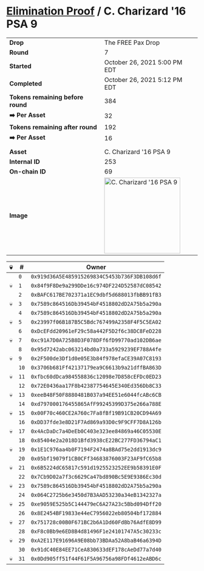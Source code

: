 # [Elimination Proof](./readme.md) / C. Charizard &#039;16 PSA 9

|||
|---|---|
| **Drop** | The FREE Pax Drop |
| **Round** | 7 |
| **Started** | October 26, 2021 5:00 PM EDT |
| **Completed** | October 26, 2021 5:12 PM EDT |
| **Tokens remaining before round** | 384 |
| **➡️ Per Asset** | 32 |
| **Tokens remaining after round** | 192 |
| **➡️ Per Asset** | 16 |
| | |
| **Asset** | C. Charizard &#039;16 PSA 9 |
| **Internal ID** | 253 |
| **On-chain ID** | 69 |
| **Image** | <img src="https://tcdn.blokpax.com/94aa4804-2e3e-4347-abfc-7e2c2acef43a/0d7f37394c035e2040735e659c5e3aa4b410ce483282454f0238733451c69077.jpg" height="200" alt="C. Charizard &#039;16 PSA 9" /> |


| 💀 | # | Owner |
| --- | --- | --- |
|  | `0` | `0x919d36A5E485915269834C5453b736F3DB108d6f` |
| 💀 | `1` | `0x84f9F8De9a299DDe16c974DF224D52587dC08542` |
|  | `2` | `0xBAFC617BE702371a1EC9dbf5d688013fbBB91fB3` |
| 💀 | `3` | `0x7589c864516Db39454bF4518802dD2A75b5a290a` |
|  | `4` | `0x7589c864516Db39454bF4518802dD2A75b5a290a` |
| 💀 | `5` | `0x23997f06B187B5C5Bdc767499A2358F4F5C5EA02` |
|  | `6` | `0xDcEFdd20961eF29c58a442F5D2f6c38DC8FeD228` |
| 💀 | `7` | `0xc91A7D0A725B8D3F078DFf6fD99770ad102DB6ae` |
|  | `8` | `0x95d7242abc063214bd0a733a5929239EF788A4fe` |
| 💀 | `9` | `0x2F500de3Df1d0e05E3b84f978efaCE39A07C8193` |
|  | `10` | `0x3706b681Ff42137179ea9C6613b9a21dffBA863D` |
| 💀 | `11` | `0xfbc60dDca984558836c12098e7D858cEFDc0ED23` |
|  | `12` | `0x72E0436aa17F8b42387754645E340Ed356Db8C33` |
| 💀 | `13` | `0xeeB48F50F8880481B037a94EE51e6044fcABc6CB` |
|  | `14` | `0xd797000176455865AfF99245399D375e266a788E` |
| 💀 | `15` | `0x00F70c460CE2A760c7Fa8fBf19B91CB20CD94A69` |
|  | `16` | `0xDD37fde3e8D21F7Ad869a93D0c9F9CFF7D8A126b` |
| 💀 | `17` | `0x4AcDaDc7a4DeEb0C403e323ee84869a46C05530E` |
|  | `18` | `0x85404e2a2018D1Bfd3938cE22BC277FD36794aC1` |
| 💀 | `19` | `0x1E1C976aa4b0F7194F2474a8BAd75e2dd1913dc9` |
|  | `20` | `0x05bf19079f1CB0CFf34683876003F23AF9fC65b8` |
| 💀 | `21` | `0x6B5224dC65817c591d1925523252EE9b58391E0F` |
|  | `22` | `0x7Cb9D02a7f3c6629Ca47bd890Bc5E9E9386Ec30d` |
| 💀 | `23` | `0x7589c864516Db39454bF4518802dD2A75b5a290a` |
|  | `24` | `0x064C2725b6e3450d7B3AAD53230a34eB1342327a` |
| 💀 | `25` | `0xe9059E525b5C144479eC6A27A23c5Bbd094Dff20` |
|  | `26` | `0x8E2454BF19833e44eC7956022eb80504bf172884` |
| 💀 | `27` | `0x751728c00B0F671BC2b6A1Dd60FdBb76AdfE8D99` |
|  | `28` | `0xF8c0Bb9e6ED8B4d81496F1e24101747A5c30233c` |
| 💀 | `29` | `0xA2E117E91696A9E08bb73BDAa52A8baB46a6394D` |
|  | `30` | `0x91dC40E84EE71CeA830633dEF178cAeDd77a7d40` |
| 💀 | `31` | `0x0Dd905ff51f44F61F5A96756a98FDf4612eABD6c` |
